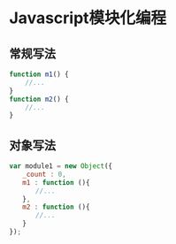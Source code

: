 # Javascript模块化编程

## 常规写法

```js
function m1() {
    //...
}
function m2() {
    //...
}
```

## 对象写法

```js
var module1 = new Object({
　　_count : 0,
　　m1 : function (){
　　　　//...
　　},
　　m2 : function (){
　　　　//...
　　}
});
```
